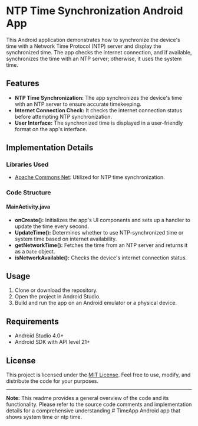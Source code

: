 # NTP Time Synchronization Android App

This Android application demonstrates how to synchronize the device's time with a Network Time Protocol (NTP) server and display the synchronized time. The app checks the internet connection, and if available, synchronizes the time with an NTP server; otherwise, it uses the system time.

## Features

- **NTP Time Synchronization:** The app synchronizes the device's time with an NTP server to ensure accurate timekeeping.
- **Internet Connection Check:** It checks the internet connection status before attempting NTP synchronization.
- **User Interface:** The synchronized time is displayed in a user-friendly format on the app's interface.

## Implementation Details

### Libraries Used

- [Apache Commons Net](https://commons.apache.org/proper/commons-net/): Utilized for NTP time synchronization.

### Code Structure

#### MainActivity.java

- **onCreate():** Initializes the app's UI components and sets up a handler to update the time every second.
- **UpdateTime():** Determines whether to use NTP-synchronized time or system time based on internet availability.
- **getNetworkTime():** Fetches the time from an NTP server and returns it as a `Date` object.
- **isNetworkAvailable():** Checks the device's internet connection status.

## Usage

1. Clone or download the repository.
2. Open the project in Android Studio.
3. Build and run the app on an Android emulator or a physical device.

## Requirements

- Android Studio 4.0+
- Android SDK with API level 21+


## License

This project is licensed under the [MIT License](LICENSE). Feel free to use, modify, and distribute the code for your purposes.

---

**Note:** This readme provides a general overview of the code and its functionality. Please refer to the source code comments and implementation details for a comprehensive understanding.# TimeApp
Android app that shows system time or ntp time.
